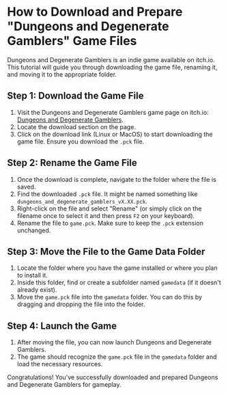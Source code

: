 
# How to Download and Prepare "Dungeons and Degenerate Gamblers" Game Files

Dungeons and Degenerate Gamblers is an indie game available on itch.io. This tutorial will guide you through downloading the game file, renaming it, and moving it to the appropriate folder.

## Step 1: Download the Game File

1. Visit the Dungeons and Degenerate Gamblers game page on itch.io: [Dungeons and Degenerate Gamblers](https://purplemosscollectors.itch.io/dndg).
2. Locate the download section on the page.
3. Click on the download link (Linux or MacOS) to start downloading the game file. Ensure you download the `.pck` file.

## Step 2: Rename the Game File

1. Once the download is complete, navigate to the folder where the file is saved.
2. Find the downloaded `.pck` file. It might be named something like `dungeons_and_degenerate_gamblers_vX.XX.pck`.
3. Right-click on the file and select "Rename" (or simply click on the filename once to select it and then press `F2` on your keyboard).
4. Rename the file to `game.pck`. Make sure to keep the `.pck` extension unchanged.

## Step 3: Move the File to the Game Data Folder

1. Locate the folder where you have the game installed or where you plan to install it.
2. Inside this folder, find or create a subfolder named `gamedata` (if it doesn't already exist).
3. Move the `game.pck` file into the `gamedata` folder. You can do this by dragging and dropping the file into the folder.

## Step 4: Launch the Game

1. After moving the file, you can now launch Dungeons and Degenerate Gamblers.
2. The game should recognize the `game.pck` file in the `gamedata` folder and load the necessary resources.

Congratulations! You've successfully downloaded and prepared Dungeons and Degenerate Gamblers for gameplay.

